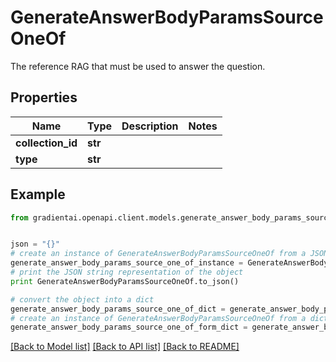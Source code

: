 # GenerateAnswerBodyParamsSourceOneOf

The reference RAG that must be used to answer the question.

## Properties
Name | Type | Description | Notes
------------ | ------------- | ------------- | -------------
**collection_id** | **str** |  | 
**type** | **str** |  | 

## Example

```python
from gradientai.openapi.client.models.generate_answer_body_params_source_one_of import GenerateAnswerBodyParamsSourceOneOf


json = "{}"
# create an instance of GenerateAnswerBodyParamsSourceOneOf from a JSON string
generate_answer_body_params_source_one_of_instance = GenerateAnswerBodyParamsSourceOneOf.from_json(json)
# print the JSON string representation of the object
print GenerateAnswerBodyParamsSourceOneOf.to_json()

# convert the object into a dict
generate_answer_body_params_source_one_of_dict = generate_answer_body_params_source_one_of_instance.to_dict()
# create an instance of GenerateAnswerBodyParamsSourceOneOf from a dict
generate_answer_body_params_source_one_of_form_dict = generate_answer_body_params_source_one_of.from_dict(generate_answer_body_params_source_one_of_dict)
```
[[Back to Model list]](../README.md#documentation-for-models) [[Back to API list]](../README.md#documentation-for-api-endpoints) [[Back to README]](../README.md)


